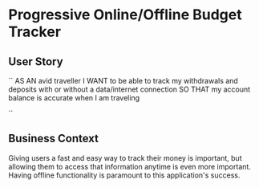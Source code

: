 # Progressive Online/Offline Budget Tracker

## User Story

``
AS AN avid traveller
I WANT to be able to track my withdrawals and deposits with or without a data/internet connection
SO THAT my account balance is accurate when I am traveling

``

## Business Context

Giving users a fast and easy way to track their money is important, but allowing them to access that information anytime is even more important. Having offline functionality is paramount to this application's success.
